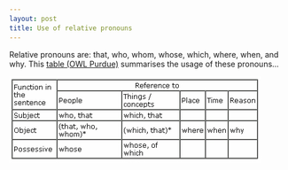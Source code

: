 ```yaml
---
layout: post
title: Use of relative pronouns
---
```


Relative pronouns are: that, who, whom, whose, which, where, when, and why. This [table (OWL Purdue)](http://owl.english.purdue.edu/owl/resource/645/01/) summarises the usage of these pronouns...

![](/img/relative_pronoun_usage.jpg "relative_pronoun_usage")
